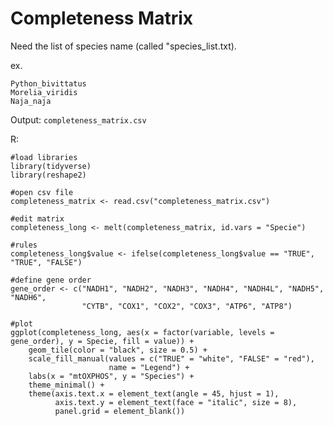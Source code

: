 # Completeness Matrix

Need the list of species name (called "species_list.txt). 

ex. 
  
    Python_bivittatus
    Morelia_viridis
    Naja_naja

Output: `completeness_matrix.csv`

R:

    #load libraries
    library(tidyverse)
    library(reshape2)
    
    #open csv file
    completeness_matrix <- read.csv("completeness_matrix.csv")
    
    #edit matrix
    completeness_long <- melt(completeness_matrix, id.vars = "Specie")
    
    #rules
    completeness_long$value <- ifelse(completeness_long$value == "TRUE", "TRUE", "FALSE")
    
    #define gene order
    gene_order <- c("NADH1", "NADH2", "NADH3", "NADH4", "NADH4L", "NADH5", "NADH6", 
                    "CYTB", "COX1", "COX2", "COX3", "ATP6", "ATP8")
    
    #plot
    ggplot(completeness_long, aes(x = factor(variable, levels = gene_order), y = Specie, fill = value)) +
        geom_tile(color = "black", size = 0.5) +
        scale_fill_manual(values = c("TRUE" = "white", "FALSE" = "red"), 
                          name = "Legend") +
        labs(x = "mtOXPHOS", y = "Species") +
        theme_minimal() +
        theme(axis.text.x = element_text(angle = 45, hjust = 1),
              axis.text.y = element_text(face = "italic", size = 8),
              panel.grid = element_blank()) 







